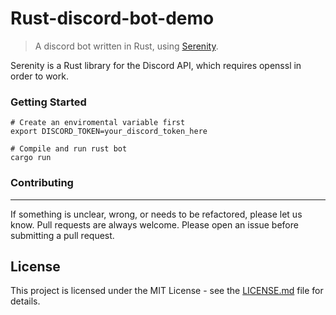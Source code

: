 # Rust-discord-bot-demo

> A discord bot written in Rust, using [Serenity](https://github.com/serenity-rs/serenity).

Serenity is a Rust library for the Discord API, which requires openssl in order to work.

### Getting Started

```
# Create an enviromental variable first
export DISCORD_TOKEN=your_discord_token_here

# Compile and run rust bot
cargo run
```

### Contributing
---
If something is unclear, wrong, or needs to be refactored, please let us know. Pull requests are always welcome. Please open an issue before submitting a pull request. 

## License

This project is licensed under the MIT License - see the [LICENSE.md](LICENSE.md) file for details.